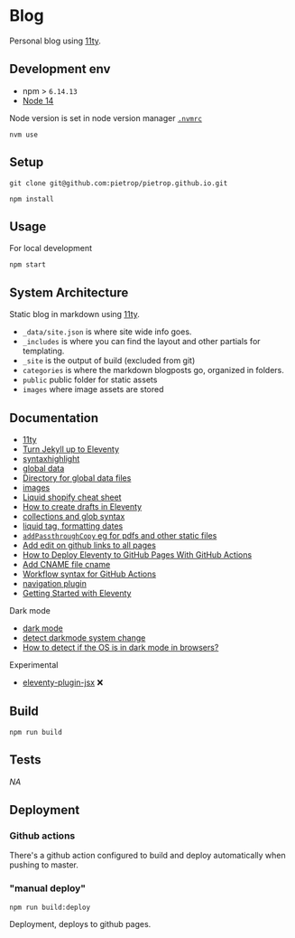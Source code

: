 # Blog
<!-- _One liner + link to confluence page_
_Screenshot of UI - optional_ -->
Personal blog using [11ty](https://www.11ty.dev/).

## Development env

 <!-- _How to run the development environment_ -->

- npm > `6.14.13`
- [Node 14](https://nodejs.org/docs/latest-v14.x/api/)

Node version is set in node version manager [`.nvmrc`](https://github.com/creationix/nvm#nvmrc)

```
nvm use
```

## Setup

<!-- _stack - optional_
_How to build and run the code/app_ -->

```
git clone git@github.com:pietrop/pietrop.github.io.git
```

```
npm install
```

## Usage 

For local development 
```
npm start
```

## System Architecture
<!-- _High level overview of system architecture_ -->

Static blog in markdown using [11ty](https://www.11ty.dev/).

- `_data/site.json` is  where site wide info goes.
- `_includes` is where you can find the layout and other partials for templating.
- `_site` is the output of build (excluded from git)
- `categories` is where the markdown blogposts go, organized in folders.
- `public` public folder for static assets
- `images` where image assets are stored

## Documentation
<!-- 
There's a [docs](./docs) folder in this repository.

[docs/notes](./docs/notes) contains dev draft notes on various aspects of the project. This would generally be converted either into ADRs or guides when ready.

[docs/adr](./docs/adr) contains [Architecture Decision Record](https://github.com/joelparkerhenderson/architecture_decision_record).

> An architectural decision record (ADR) is a document that captures an important architectural decision made along with its context and consequences.

We are using [this template for ADR](https://gist.github.com/iaincollins/92923cc2c309c2751aea6f1b34b31d95) -->


- [11ty](https://www.11ty.dev/)
- [Turn Jekyll up to Eleventy](https://24ways.org/2018/turn-jekyll-up-to-eleventy/)
- [syntaxhighlight](https://www.11ty.dev/docs/plugins/syntaxhighlight/)
- [global data](https://www.11ty.dev/docs/data-global/)
- [Directory for global data files](https://www.11ty.dev/docs/config/#directory-for-global-data-files)
- [images](https://www.11ty.dev/docs/plugins/image/)
- [Liquid shopify cheat sheet](https://www.shopify.com/partners/shopify-cheat-sheet)
- [How to create drafts in Eleventy](https://giustino.blog/how-to-drafts-eleventy/)
- [collections and glob syntax](https://www.11ty.dev/docs/collections/)
- [liquid tag, formatting dates](https://shopify.github.io/liquid/filters/date/)
- [`addPassthroughCopy` eg for pdfs and other static files](https://www.11ty.dev/docs/copy/)
- [Add edit on github links to all pages](https://www.11ty.dev/docs/quicktips/edit-on-github-links/)
- [How to Deploy Eleventy to GitHub Pages With GitHub Actions](https://www.rockyourcode.com/how-to-deploy-eleventy-to-github-pages-with-github-actions/)
- [ Add CNAME file cname](https://github.com/peaceiris/actions-gh-pages#%EF%B8%8F-add-cname-file-cname)
- [Workflow syntax for GitHub Actions](https://docs.github.com/en/actions/reference/workflow-syntax-for-github-actions)
- [navigation plugin](https://www.11ty.dev/docs/plugins/navigation/)
- [Getting Started with Eleventy](https://www.sitepoint.com/getting-started-with-eleventy/)

Dark mode
- [dark mode](https://jec.fyi/blog/supporting-dark-mode)
- [detect darkmode system change](https://flaviocopes.com/javascript-detect-dark-mode/)
- [How to detect if the OS is in dark mode in browsers?](https://stackoverflow.com/questions/50840168/how-to-detect-if-the-os-is-in-dark-mode-in-browsers)

Experimental 
- [eleventy-plugin-jsx](https://www.npmjs.com/package/eleventy-plugin-jsx) ❌



<!-- _Coding style convention ref optional, eg which linter to use_ -->

<!-- _Linting, github pre-push hook - optional_ -->

## Build

<!-- _How to run build_ -->
```
npm run build
```

## Tests
<!-- _How to carry out tests_ -->

_NA_

## Deployment
<!-- _How to deploy the code/app into test/staging/production_ -->
### Github actions
There's a github action configured to build and deploy automatically when pushing to master.

### "manual deploy"

```
npm run build:deploy
```
<!-- ```
npm run deploy
``` -->
Deployment, deploys to github pages.




<!-- 
cross post under blog posts 
https://source.opennews.org/articles/how-we-made-crossing-divides/
https://source.opennews.org/articles/video-editing-made-better-introducing-autoedit/
 -->